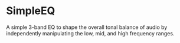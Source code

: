 # SimpleEQ
A simple 3-band EQ to shape the overall tonal balance of audio by independently manipulating the low, mid, and high frequency ranges.
